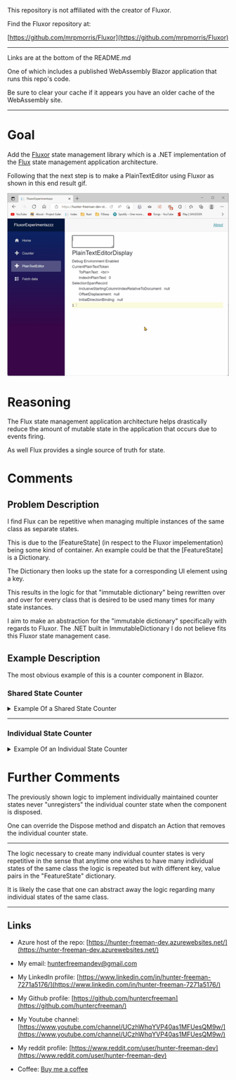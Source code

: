 This repository is not affiliated with the creator of Fluxor.

Find the Fluxor repository at:

[https://github.com/mrpmorris/Fluxor](https://github.com/mrpmorris/Fluxor)

---

Links are at the bottom of the README.md 

One of which includes a published WebAssembly Blazor application that runs this repo's code.

Be sure to clear your cache if it appears you have an older cache of the WebAssembly site.

---

# Goal
Add the [Fluxor](https://github.com/mrpmorris/Fluxor) state management library which is a .NET implementation of the [Flux](https://facebook.github.io/flux/) state management application architecture.

Following that the next step is to make a PlainTextEditor using Fluxor as shown in this end result gif.

![plainTextEditor gif](./Images/feature_AddFluxor/plainTextEditor.gif)

# Reasoning
The Flux state management application architecture helps drastically reduce the amount of mutable state in the application that occurs due to events firing.

As well Flux provides a single source of truth for state.

# Comments
## Problem Description
I find Flux can be repetitive when managing multiple instances of the same class as separate states.

This is due to the [FeatureState] (in respect to the Fluxor impelementation) being some kind of container. An example could be that the [FeatureState] is a Dictionary.

The Dictionary then looks up the state for a corresponding UI element using a key.

This results in the logic for that "immutable dictionary" being rewritten over and over for every class that is desired to be used many times for many state instances.

I aim to make an abstraction for the "immutable dictionary" specifically with regards to Fluxor. The .NET built in ImmutableDictionary I do not believe fits this Fluxor state management case.

## Example Description
The most obvious example of this is a counter component in Blazor.

### Shared State Counter

<details>
  <summary>Example Of a Shared State Counter</summary>

  > The following image displays a CounterState that is shared among all instances of a Counter Blazor component.

![Show Shared Counter On Click Event](Images/feature_AddFluxor/showSharedCounterOnClickEvent.gif)

<details>
  <summary>Construct a "FeatureState" class to hold the shared state of the counters.</summary>

```
// SharedCounterState.cs

using Fluxor;

namespace OpenSourceIde.ClassLibrary.Store.SharedCounter;

[FeatureState]
public record SharedCounterState(int Count)
{
    public SharedCounterState() : this(0)
    {
        
    }
}
```
</details>

<details>
  <summary>Construct a "Reducer" class to alter the "FeatureState" that holds the shared state of the counters.</summary>

```
// SharedCounterReducer.cs

using Fluxor;

namespace OpenSourceIde.ClassLibrary.Store.SharedCounter;

public class SharedCounterReducer
{
    [ReducerMethod(typeof(IncrementSharedCounterAction))]
    public static SharedCounterState ReduceIncrementSharedCounterAction(SharedCounterState previousSharedCounterState)
    {
        return previousSharedCounterState with 
        {
            Count = previousSharedCounterState.Count + 1
        };
    }
}
```
</details>

<details>
  <summary>Construct an "Action" class that identifies the OnClick event as to be handled by the "Reducer"</summary>

```
namespace OpenSourceIde.ClassLibrary.Store.SharedCounter;

public record IncrementSharedCounterAction();
```
</details>

<details>
  <summary>Construct a Blazor "FluxorComponent" that will render the shared state.</summary>

```
// SharedCounterDisplay.razor.cs

using Fluxor;
using Fluxor.Blazor.Web.Components;
using Microsoft.AspNetCore.Components;
using OpenSourceIde.ClassLibrary.Store.SharedCounter;

public partial class SharedCounterDisplay : FluxorComponent
{
    [Inject]
    private IState<SharedCounterState> SharedCounterState { get; set; } = null!;
    [Inject]
    private IDispatcher Dispatcher { get; set; } = null!;
    
    private void DispatchIncrementSharedCounterAction()
    {
        var action = new IncrementSharedCounterAction();

        Dispatcher.Dispatch(action);
    }
}
```

```
// SharedCounterDisplay.razor

@using Fluxor.Blazor.Web.Components

@inherits FluxorComponent

<div class="osi_shared-counter-display osi_unselectable"
     @onclick="DispatchIncrementSharedCounterAction">
    @SharedCounterState.Value.Count
</div>
```
</details>

</details>

---

### Individual State Counter

<details>
  <summary>Example Of an Individual State Counter</summary>

  > The following image displays a CounterState that is maintained individually per instance of a Counter Blazor component.

![Show Individual Counter On Click Event](Images/feature_AddFluxor/showIndividualCounterOnClickEvent.gif)

To implement a CounterState that is separate among all instances of a Counter Blazor component one can do the following:

<details>
  <summary>Construct a CounterRecord which is unrelated to fluxor to be stored in the "FeatureState" collection type.</summary>

```
namespace OpenSourceIde.ClassLibrary.Counter;

public record CounterRecord(int Count, SequenceRecordKey SequenceKey);
```

</details>

<details>
  <summary>Construct a CounterRecordKey which is unrelated to fluxor, but it will be used as a key for the "FeatureState" collection type which will be a Dictionary containing many CounterRecords.</summary>

```
namespace OpenSourceIde.ClassLibrary.Counter;

public record CounterRecordKey(Guid Id);
```

</details>

<details>
  <summary>Construct a SequenceRecordKey which is unrelated to fluxor, but when the "FeatureState" changes every individual blazor component that has their own state will rerender. The SequenceRecordKey will be used in the ShouldRender method which is native to Blazor components and will be overriden to check if the SequenceRecordKey changed. Only then should the component rerender.</summary>

```
namespace OpenSourceIde.ClassLibrary.Counter;

public record SequenceRecordKey(Guid Id);
```

</details>

<details>
  <summary>Construct a "FeatureState" class to hold the individual states of the counters.</summary>

```
using Fluxor;
using OpenSourceIde.ClassLibrary.Counter;

namespace OpenSourceIde.ClassLibrary.Store.IndividualCounter;

[FeatureState]
public record IndividualCounterState
{
    private Dictionary<CounterRecordKey, CounterRecord> _counterRecordMap;

    public IndividualCounterState()
    {
        _counterRecordMap = new();
    }

    public IndividualCounterState(IndividualCounterState otherIndividualCounterState)
    {
        _counterRecordMap = new(otherIndividualCounterState._counterRecordMap);
    }

    public IndividualCounterState WithAdd(CounterRecordKey counterRecordKey)
    {
        var nextIndividualCounterState = new IndividualCounterState(this);

        nextIndividualCounterState._counterRecordMap.Add(counterRecordKey, new(0, new SequenceRecordKey(Guid.NewGuid())));

        return nextIndividualCounterState;
    } 
        
    public IndividualCounterState WithReplace(CounterRecordKey counterRecordKey,
        CounterRecord replacementCounterStateRecord)
    {
        var nextIndividualCounterState = new IndividualCounterState(this);

        nextIndividualCounterState._counterRecordMap[counterRecordKey] = replacementCounterStateRecord;

        return nextIndividualCounterState;
    } 

    public CounterRecord LookupCounterRecord(CounterRecordKey counterRecordKey) => _counterRecordMap[counterRecordKey];
}
```

</details>

<details>
  <summary>Construct a "Reducer" class to alter the "FeatureState" that holds the individual states of the counters.</summary>

```
using Fluxor;

namespace OpenSourceIde.ClassLibrary.Store.IndividualCounter;

public class IndividualCounterReducer
{
    [ReducerMethod]
    public static IndividualCounterState ReduceRegisterIndividualCounterState(IndividualCounterState previousIndividualCounterState,
        RegisterIndividualCounterState registerIndividualCounterState)
    {
        return previousIndividualCounterState.WithAdd(registerIndividualCounterState.CounterRecordKey);
    }

    [ReducerMethod]
    public static IndividualCounterState ReduceIncrementIndividualCounterState(IndividualCounterState previousIndividualCounterState,
        IncrementIndividualCounterState incrementIndividualCounterState)
    {
        return previousIndividualCounterState.WithReplace(incrementIndividualCounterState.CounterRecordKey, 
            incrementIndividualCounterState.ReplacementCounterRecord);
    }
}
```

</details>

<details>
  <summary>Construct an "Action" class that identifies the increment OnClick event as to be handled by the "Reducer".</summary>

```
using OpenSourceIde.ClassLibrary.Counter;

namespace OpenSourceIde.ClassLibrary.Store.IndividualCounter;

public record IncrementIndividualCounterState(CounterRecordKey CounterRecordKey,
    CounterRecord ReplacementCounterRecord);
```

</details>

<details>
  <summary>Construct an "Action" class that allows an individual CounterRecord to be registered within the "FeatureState" collection.</summary>

```
using OpenSourceIde.ClassLibrary.Counter;

namespace OpenSourceIde.ClassLibrary.Store.IndividualCounter;

public record RegisterIndividualCounterState(CounterRecordKey CounterRecordKey);
```

</details>

<details>
  <summary>Construct a Blazor "FluxorComponent" that will render the individual state it is "given" (given in this example is a key that is used to lookup the individual state in the "FeatureState" which is a Dictionary).</summary>

```
// IndividualCounterDisplay.razor.cs

using Fluxor;
using Fluxor.Blazor.Web.Components;
using Microsoft.AspNetCore.Components;
using OpenSourceIde.ClassLibrary.Counter;
using OpenSourceIde.ClassLibrary.Store.IndividualCounter;

namespace OpenSourceIde.RazorClassLibrary.Counter;

public partial class IndividualCounterDisplay : FluxorComponent
{
    [Inject]
    private IState<IndividualCounterState> IndividualCounterState { get; set; } = null!;
    [Inject]
    private IDispatcher Dispatcher { get; set; } = null!;

    [Parameter, EditorRequired]
    public CounterRecordKey CounterRecordKey { get; set; } = null!;

    private CounterRecord? _cachedCounterRecord;
    private SequenceRecordKey? _previousCachedCounterRecordSequenceRecordKey;
    private int _renderCount;


    protected override async Task OnAfterRenderAsync(bool firstRender)
    {
        _renderCount++;

        if(firstRender)
        {
            try
            {
                var action = new RegisterIndividualCounterState(CounterRecordKey);

                Dispatcher.Dispatch(action);
            }
            catch(System.ArgumentException)
            {
                await InvokeAsync(StateHasChanged);
            }
        }

        await base.OnAfterRenderAsync(firstRender);
    }

    protected override bool ShouldRender()
    {
        var shouldRender = false;
        
        try
        {
            _cachedCounterRecord = IndividualCounterState.Value
                .LookupCounterRecord(CounterRecordKey);

            if(_previousCachedCounterRecordSequenceRecordKey is null ||
                _cachedCounterRecord.SequenceKey != _previousCachedCounterRecordSequenceRecordKey)
            {
                shouldRender = true;
            }

            _previousCachedCounterRecordSequenceRecordKey = _cachedCounterRecord.SequenceKey;
        }
        catch (KeyNotFoundException)
        {
            
        }

        return shouldRender;
    }

    private void DispatchIncrementSharedCounterAction()
    {
        var action = new IncrementIndividualCounterState(CounterRecordKey, _cachedCounterRecord! with 
        {
            Count = _cachedCounterRecord.Count + 1,
            SequenceKey = new SequenceRecordKey(Guid.NewGuid())
        });

        Dispatcher.Dispatch(action);
    }
}
```

```
// IndividualCounterDisplay.razor

@using Fluxor.Blazor.Web.Components

@inherits FluxorComponent

@if(_cachedCounterRecord is not null)
{
    <div class="osi_individual-counter-display osi_unselectable"
        @onclick="DispatchIncrementSharedCounterAction">

        Count: @_cachedCounterRecord.Count&nbsp;
        
        <OpenSourceIde.RazorClassLibrary.OnAfterRenderCounter.OnAfterRenderCounterDisplay RenderCount="_renderCount" />
    </div>
}

```
</details>

</details>

# Further Comments

The previously shown logic to implement individually maintained counter states never "unregisters" the individual counter state when the component is disposed.

One can override the Dispose method and dispatch an Action that removes the individual counter state.

---

The logic necessary to create many individual counter states is very repetitive in the sense that anytime one wishes to have many individual states of the same class the logic is repeated but with different key, value pairs in the "FeatureState" dictionary.

It is likely the case that one can abstract away the logic regarding many individual states of the same class.

---

## Links
- Azure host of the repo: [https://hunter-freeman-dev.azurewebsites.net/](https://hunter-freeman-dev.azurewebsites.net/)

- My email: hunterfreemandev@gmail.com

- My LinkedIn profile: [https://www.linkedin.com/in/hunter-freeman-7271a5176/](https://www.linkedin.com/in/hunter-freeman-7271a5176/)

- My Github profile: [https://github.com/huntercfreeman](https://github.com/huntercfreeman/)

- My Youtube channel: [https://www.youtube.com/channel/UCzhWhqYVP40as1MFUesQM9w/](https://www.youtube.com/channel/UCzhWhqYVP40as1MFUesQM9w/)

- My reddit profile: [https://www.reddit.com/user/hunter-freeman-dev](https://www.reddit.com/user/hunter-freeman-dev)

- Coffee: [Buy me a coffee](https://www.buymeacoffee.com/hunterfdev)